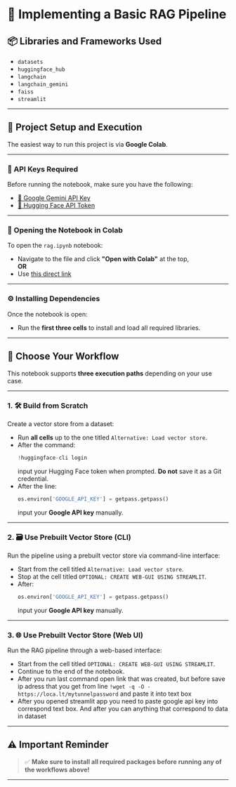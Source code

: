 # 🧠 Implementing a Basic RAG Pipeline

## 📦 Libraries and Frameworks Used

- `datasets`
- `huggingface_hub`
- `langchain`
- `langchain_gemini`
- `faiss`
- `streamlit`
---

## 🚀 Project Setup and Execution

The easiest way to run this project is via **Google Colab**.

---

### 🔐 API Keys Required

Before running the notebook, make sure you have the following:

- [🔑 Google Gemini API Key](https://aistudio.google.com/app/apikey?hl=ru)  
- [🔑 Hugging Face API Token](https://huggingface.co/settings/tokens)

---

### 📂 Opening the Notebook in Colab

To open the `rag.ipynb` notebook:

- Navigate to the file and click **"Open with Colab"** at the top,  
  **OR**
- Use [this direct link](https://colab.research.google.com/github/mikolaura/impleting_basic_rag_pipeline/blob/main/rag.ipynb) 
---

### ⚙️ Installing Dependencies

Once the notebook is open:

- Run the **first three cells** to install and load all required libraries.

---

## 🧭 Choose Your Workflow

This notebook supports **three execution paths** depending on your use case.

---

### 1. 🛠️ Build from Scratch

Create a vector store from a dataset:

- Run **all cells** up to the one titled `Alternative: Load vector store`.
- After the command:
  ```python
  !huggingface-cli login
  ```
  input your Hugging Face token when prompted. **Do not** save it as a Git credential.
- After the line:
  ```python
  os.environ['GOOGLE_API_KEY'] = getpass.getpass()
  ```
  input your **Google API key** manually.

---

### 2. 🗃️ Use Prebuilt Vector Store (CLI)

Run the pipeline using a prebuilt vector store via command-line interface:

- Start from the cell titled `Alternative: Load vector store`.
- Stop at the cell titled `OPTIONAL: CREATE WEB-GUI USING STREAMLIT`.
- After:
  ```python
  os.environ['GOOGLE_API_KEY'] = getpass.getpass()
  ```
  input your **Google API key** manually.

---

### 3. 🌐 Use Prebuilt Vector Store (Web UI)

Run the RAG pipeline through a web-based interface:

- Start from the cell titled `OPTIONAL: CREATE WEB-GUI USING STREAMLIT`.
- Continue to the end of the notebook.
- After you run last command open link that was created, but before save ip adress that you get from line `!wget -q -O - https://loca.lt/mytunnelpassword` and paste it into text box
- After you opened streamlit app you need to paste google api key into correspond text box. And after you can anything that correspond to data in dataset
---

## ⚠️ Important Reminder

> ✅ **Make sure to install all required packages before running any of the workflows above!**

---